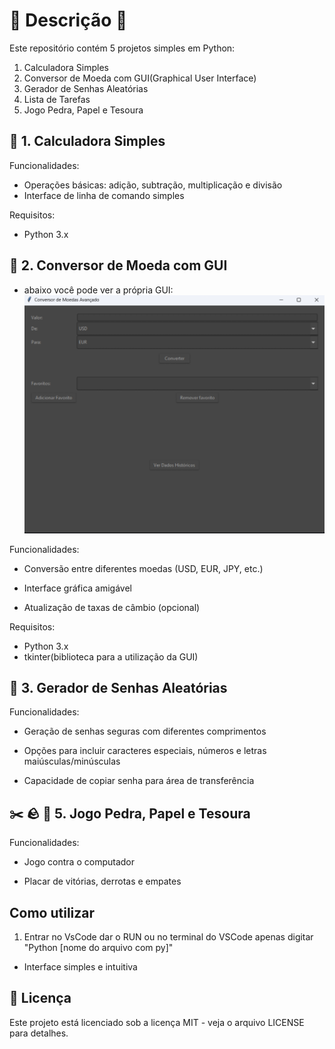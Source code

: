 # 📌  Descrição 🐍

Este repositório contém 5 projetos simples em Python:
1. Calculadora Simples
2. Conversor de Moeda com GUI(Graphical User Interface) 
3. Gerador de Senhas Aleatórias
4. Lista de Tarefas
5. Jogo Pedra, Papel e Tesoura



## 🧮 1. Calculadora Simples

Funcionalidades:

* Operações básicas: adição, subtração, multiplicação e divisão
* Interface de linha de comando simples

Requisitos:
* Python 3.x



## 💱 2. Conversor de Moeda com GUI
* abaixo você pode ver a própria GUI:
![Conversor](GUI_Conversor.png)

Funcionalidades:

* Conversão entre diferentes moedas (USD, EUR, JPY, etc.)

* Interface gráfica amigável

* Atualização de taxas de câmbio (opcional)

Requisitos:
* Python 3.x 
* tkinter(biblioteca para a utilização da GUI)

## 🔐 3. Gerador de Senhas Aleatórias

Funcionalidades:

* Geração de senhas seguras com diferentes comprimentos

* Opções para incluir caracteres especiais, números e letras maiúsculas/minúsculas

* Capacidade de copiar senha para área de transferência


## ✂️ 🪨 📄 5. Jogo Pedra, Papel e Tesoura

Funcionalidades:

* Jogo contra o computador

* Placar de vitórias, derrotas e empates
  

## Como utilizar
1. Entrar no VsCode dar o RUN ou no terminal do VSCode apenas digitar "Python [nome do arquivo com py]"

* Interface simples e intuitiva

## 📄 Licença

Este projeto está licenciado sob a licença MIT - veja o arquivo LICENSE para detalhes.
